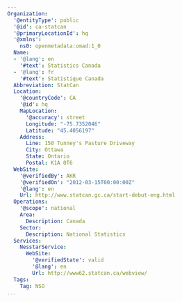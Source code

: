 ```yaml
---
Organization:
  '@entityType': public
  '@id': ca-statcan
  '@primaryLocationId': hq
  '@xmlns':
    ns0: openmetadata:omad:1_0
  Name:
  - '@lang': en
    '#text': Statistics Canada
  - '@lang': fr
    '#text': Statistique Canada
  Abbreviation: StatCan
  Location:
    '@countryCode': CA
    '@id': hq
    MapLocation:
      '@accuracy': street
      Longitude: "-75.7352046"
      Latitude: "45.4056197"
    Address:
      Line: 150 Tunney's Pasture Driveway
      City: Ottawa
      State: Ontario
      Postal: K1A 0T6
  WebSite:
    '@verifiedBy': AKR
    '@verifiedOn': "2012-03-15T00:00:00Z"
    '@lang': en
    Url: http://www.statcan.gc.ca/start-debut-eng.html
  Operations:
    '@scope': national
    Area:
      Description: Canada
    Sector:
      Description: National Statistics
  Services:
    NesstarService:
      WebSite:
        '@verifiedState': valid
        '@lang': en
        Url: http://www62.statcan.ca/webview/
  Tags:
    Tag: NSO
...
```


